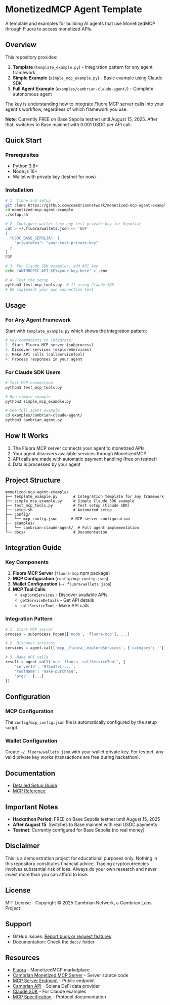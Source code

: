 # MonetizedMCP Agent Template

A template and examples for building AI agents that use MonetizedMCP through Fluora to access monetized APIs.

## Overview

This repository provides:
1. **Template** (`template_example.py`) - Integration pattern for any agent framework
2. **Simple Example** (`simple_mcp_example.py`) - Basic example using Claude SDK
3. **Full Agent Example** (`examples/cambrian-claude-agent/`) - Complete autonomous agent

The key is understanding how to integrate Fluora MCP server calls into your agent's workflow, regardless of which framework you use.

**Note**: Currently FREE on Base Sepolia testnet until August 15, 2025. After that, switches to Base mainnet with 0.001 USDC per API call.

## Quick Start

### Prerequisites
- Python 3.8+
- Node.js 16+
- Wallet with private key (testnet for now)

### Installation

```bash
# 1. Clone and setup
git clone https://github.com/cambriannetwork/monetized-mcp-agent-example.git
cd monetized-mcp-agent-example
./setup.sh

# 2. Configure wallet (use any test private key for Sepolia)
cat > ~/.fluora/wallets.json << 'EOF'
{
  "USDC_BASE_SEPOLIA": {
    "privateKey": "your-test-private-key"
  }
}
EOF

# 3. For Claude SDK examples, add API key
echo "ANTHROPIC_API_KEY=your-key-here" > .env

# 4. Test the setup
python3 test_mcp_tools.py  # If using Claude SDK
# OR implement your own connection test
```

## Usage

### For Any Agent Framework

Start with `template_example.py` which shows the integration pattern:

```python
# Key components to integrate:
1. Start Fluora MCP server (subprocess)
2. Discover services (exploreServices)
3. Make API calls (callServiceTool)
4. Process responses in your agent
```

### For Claude SDK Users

```bash
# Test MCP connection
python3 test_mcp_tools.py

# Run simple example
python3 simple_mcp_example.py

# See full agent example
cd examples/cambrian-claude-agent/
python3 cambrian_agent.py
```

## How It Works

1. The Fluora MCP server connects your agent to monetized APIs
2. Your agent discovers available services through MonetizedMCP
3. API calls are made with automatic payment handling (free on testnet)
4. Data is processed by your agent

## Project Structure

```
monetized-mcp-agent-example/
├── template_example.py       # Integration template for any framework
├── simple_mcp_example.py     # Simple Claude SDK example
├── test_mcp_tools.py         # Test setup (Claude SDK)
├── setup.sh                  # Automated setup
├── config/
│   └── mcp_config.json      # MCP server configuration
├── examples/
│   └── cambrian-claude-agent/  # Full agent implementation
└── docs/                     # Documentation
```

## Integration Guide

### Key Components

1. **Fluora MCP Server** (`fluora-mcp` npm package)
2. **MCP Configuration** (`config/mcp_config.json`)
3. **Wallet Configuration** (`~/.fluora/wallets.json`)
4. **MCP Tool Calls**:
   - `exploreServices` - Discover available APIs
   - `getServiceDetails` - Get API details
   - `callServiceTool` - Make API calls

### Integration Pattern

```python
# 1. Start MCP server
process = subprocess.Popen(['node', 'fluora-mcp'], ...)

# 2. Discover services
services = agent.call('mcp__fluora__exploreServices', {'category': ''})

# 3. Make API calls
result = agent.call('mcp__fluora__callServiceTool', {
    'serverId': '9f2e4fe1-...',
    'toolName': 'make-purchase',
    'args': {...}
})
```

## Configuration

### MCP Configuration
The `config/mcp_config.json` file is automatically configured by the setup script.

### Wallet Configuration
Create `~/.fluora/wallets.json` with your wallet private key. For testnet, any valid private key works (transactions are free during hackathon).

## Documentation

- [Detailed Setup Guide](docs/SETUP.md)
- [MCP Reference](docs/MCP_REFERENCE.md)

## Important Notes

- **Hackathon Period**: FREE on Base Sepolia testnet until August 15, 2025
- **After August 15**: Switches to Base mainnet with real USDC payments
- **Testnet**: Currently configured for Base Sepolia (no real money)

## Disclaimer

This is a demonstration project for educational purposes only. Nothing in this repository constitutes financial advice. Trading cryptocurrencies involves substantial risk of loss. Always do your own research and never invest more than you can afford to lose.

## License

MIT License - Copyright © 2025 Cambrian Network, a Cambrian Labs Project

## Support

- GitHub Issues: [Report bugs or request features](https://github.com/cambriannetwork/monetized-mcp-agent-example/issues)
- Documentation: Check the `docs/` folder

## Resources

- [Fluora](https://www.fluora.ai) - MonetizedMCP marketplace
- [Cambrian Monetized MCP Server](https://github.com/cambriannetwork/cambrian-monetized-mcp) - Server source code
- [MCP Server Endpoint](https://mcp.rickycambrian.org/monetized) - Public endpoint
- [Cambrian API](https://www.cambrian.org) - Solana DeFi data provider
- [Claude SDK](https://github.com/anthropics/claude-code-sdk-python) - For Claude examples
- [MCP Specification](https://modelcontextprotocol.io) - Protocol documentation